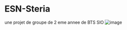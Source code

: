 # ESN-Steria
une projet de groupe de 2 eme annee de BTS SIO
![image](https://github.com/user-attachments/assets/0b87a1c1-3510-4534-b4c6-13f8435f74a3)
